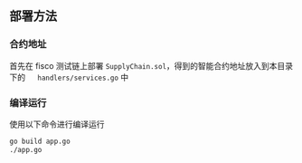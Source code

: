 ## 部署方法

### 合约地址

首先在 fisco 测试链上部署 `SupplyChain.sol`，得到的智能合约地址放入到本目录下的`	handlers/services.go` 中

### 编译运行

使用以下命令进行编译运行

```bash
go build app.go
./app.go
```


